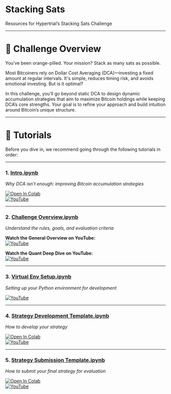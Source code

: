 # Stacking Sats  
Resources for Hypertrial’s Stacking Sats Challenge

---

# 🧠 Challenge Overview  
You’ve been orange-pilled. Your mission? Stack as many sats as possible.

Most Bitcoiners rely on Dollar Cost Averaging (DCA)—investing a fixed amount at regular intervals. It's simple, reduces timing risk, and avoids emotional investing. But is it optimal?

In this challenge, you’ll go beyond static DCA to design dynamic accumulation strategies that aim to maximize Bitcoin holdings while keeping DCA’s core strengths. Your goal is to refine your approach and build intuition around Bitcoin’s unique structure.

---

# 📘 Tutorials  
Before you dive in, we recommend going through the following tutorials in order:

---

### 1. [Intro.ipynb](https://github.com/hypertrial/stacking_sats_challenge/blob/main/tutorials/1.%20Intro.ipynb)  
_Why DCA isn’t enough: improving Bitcoin accumulation strategies_

[![Open In Colab](https://colab.research.google.com/assets/colab-badge.svg)](https://colab.research.google.com/github/hypertrial/stacking_sats_challenge/blob/main/tutorials/1.%20Intro.ipynb)  
[![YouTube](https://img.shields.io/badge/Watch%20on-YouTube-red?logo=youtube&logoColor=white)](https://www.youtube.com/watch?v=-JrjFugzcx0)

---

### 2. [Challenge Overview.ipynb](https://github.com/hypertrial/stacking_sats_challenge/blob/main/tutorials/2.%20Challenge%20Overview.ipynb)  
_Understand the rules, goals, and evaluation criteria_

**Watch the General Overview on YouTube:**  
[![YouTube](https://img.shields.io/badge/Watch%20on-YouTube-red?logo=youtube&logoColor=white)](https://youtu.be/6YEeQ91TrSw?si=2FvsTeKsn0MjwRd8)  

**Watch the Quant Deep Dive on YouTube:**  
[![YouTube](https://img.shields.io/badge/Watch%20on-YouTube-red?logo=youtube&logoColor=white)](https://youtu.be/jYNRP98W1HA?si=tSKwPSo4L5H7McjN)

---

### 3. [Virtual Env Setup.ipynb](https://github.com/hypertrial/stacking_sats_challenge/blob/main/tutorials/3.%20Virtual%20Env%20Setup.ipynb)  
_Setting up your Python environment for development_

[![YouTube](https://img.shields.io/badge/Watch%20on-YouTube-red?logo=youtube&logoColor=white)](https://youtu.be/H6sMb5je0eA?si=Lx0hbvKQClOC2A5g)

---

### 4. [Strategy Development Template.ipynb](https://github.com/hypertrial/stacking_sats_challenge/blob/main/tutorials/4.%20Strategy%20Development%20Template.ipynb)  
_How to develop your strategy_

[![Open In Colab](https://colab.research.google.com/assets/colab-badge.svg)](https://colab.research.google.com/github/hypertrial/stacking_sats_challenge/blob/main/tutorials/4.%20Strategy%20Development%20Template.ipynb)  
[![YouTube](https://img.shields.io/badge/Watch%20on-YouTube-red?logo=youtube&logoColor=white)](https://youtu.be/qJp8W83f3Fw?si=Wzo8ORKwFLHhBoM0)

---

### 5. [Strategy Submission Template.ipynb](https://github.com/hypertrial/stacking_sats_challenge/blob/main/tutorials/5.%20Strategy%20Submission%20Template.ipynb)  
_How to submit your final strategy for evaluation_

[![Open In Colab](https://colab.research.google.com/assets/colab-badge.svg)](https://colab.research.google.com/github/hypertrial/stacking_sats_challenge/blob/main/tutorials/5.%20Strategy%20Submission%20Template.ipynb)  
[![YouTube](https://img.shields.io/badge/Watch%20on-YouTube-red?logo=youtube&logoColor=white)](https://youtu.be/Lfp_n5OS6z0?si=NrLbY_NUnyQupOAO)

